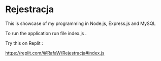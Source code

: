 # Rejestracja
This is showcase of my programming in Node.js, Express.js and MySQL

To run the application run file index.js .

Try this on Replit :

https://replit.com/@RafaW/Rejestracja#index.js

